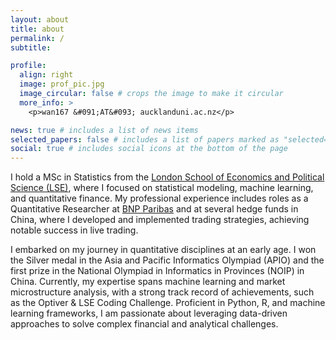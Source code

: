```yaml
---
layout: about
title: about
permalink: /
subtitle: 

profile:
  align: right
  image: prof_pic.jpg
  image_circular: false # crops the image to make it circular
  more_info: >
    <p>wan167 &#091;AT&#093; aucklanduni.ac.nz</p>

news: true # includes a list of news items
selected_papers: false # includes a list of papers marked as "selected={true}"
social: true # includes social icons at the bottom of the page
---
```


I hold a MSc in Statistics from the <a href="https://www.lse.ac.uk/statistics">London School of Economics and Political Science (LSE)</a>, where I focused on statistical modeling, machine learning, and quantitative finance. My professional experience includes roles as a Quantitative Researcher at <a href="https://cib.bnpparibas/">BNP Paribas</a> and at several hedge funds in China, where I developed and implemented trading strategies, achieving notable success in live trading.

I embarked on my journey in quantitative disciplines at an early age. I won the Silver medal in the Asia and Pacific Informatics Olympiad (APIO) and the first prize in the National Olympiad in Informatics in Provinces (NOIP) in China. Currently, my expertise spans machine learning and market microstructure analysis, with a strong track record of achievements, such as the Optiver & LSE Coding Challenge. Proficient in Python, R, and machine learning frameworks, I am passionate about leveraging data-driven approaches to solve complex financial and analytical challenges.
